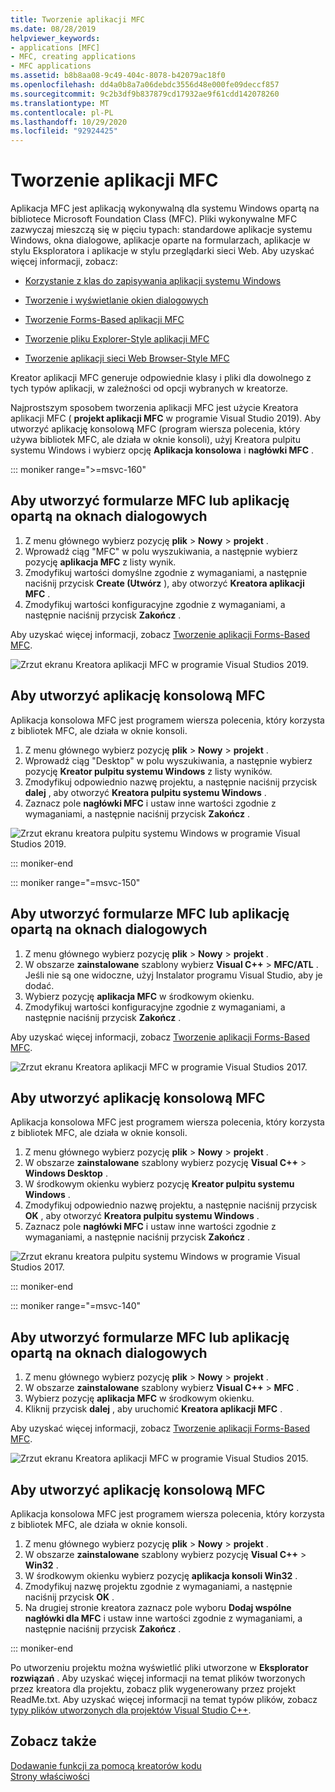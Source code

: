```yaml
---
title: Tworzenie aplikacji MFC
ms.date: 08/28/2019
helpviewer_keywords:
- applications [MFC]
- MFC, creating applications
- MFC applications
ms.assetid: b8b8aa08-9c49-404c-8078-b42079ac18f0
ms.openlocfilehash: dd4a0b8a7a06debdc3556d48e000fe09deccf857
ms.sourcegitcommit: 9c2b3df9b837879cd17932ae9f61cdd142078260
ms.translationtype: MT
ms.contentlocale: pl-PL
ms.lasthandoff: 10/29/2020
ms.locfileid: "92924425"
---
```

# <a name="creating-an-mfc-application"></a>Tworzenie aplikacji MFC

Aplikacja MFC jest aplikacją wykonywalną dla systemu Windows opartą na bibliotece Microsoft Foundation Class (MFC). Pliki wykonywalne MFC zazwyczaj mieszczą się w pięciu typach: standardowe aplikacje systemu Windows, okna dialogowe, aplikacje oparte na formularzach, aplikacje w stylu Eksploratora i aplikacje w stylu przeglądarki sieci Web. Aby uzyskać więcej informacji, zobacz:

- [Korzystanie z klas do zapisywania aplikacji systemu Windows](../../mfc/using-the-classes-to-write-applications-for-windows.md)

- [Tworzenie i wyświetlanie okien dialogowych](../../mfc/creating-and-displaying-dialog-boxes.md)

- [Tworzenie Forms-Based aplikacji MFC](../../mfc/reference/creating-a-forms-based-mfc-application.md)

- [Tworzenie pliku Explorer-Style aplikacji MFC](../../mfc/reference/creating-a-file-explorer-style-mfc-application.md)

- [Tworzenie aplikacji sieci Web Browser-Style MFC](../../mfc/reference/creating-a-web-browser-style-mfc-application.md)

Kreator aplikacji MFC generuje odpowiednie klasy i pliki dla dowolnego z tych typów aplikacji, w zależności od opcji wybranych w kreatorze.

Najprostszym sposobem tworzenia aplikacji MFC jest użycie Kreatora aplikacji MFC ( **projekt aplikacji MFC** w programie Visual Studio 2019). Aby utworzyć aplikację konsolową MFC (program wiersza polecenia, który używa bibliotek MFC, ale działa w oknie konsoli), użyj Kreatora pulpitu systemu Windows i wybierz opcję **Aplikacja konsolowa** i **nagłówki MFC** .

::: moniker range=">=msvc-160"

## <a name="to-create-an-mfc-forms-or-dialog-based-application"></a>Aby utworzyć formularze MFC lub aplikację opartą na oknach dialogowych

1. Z menu głównego wybierz pozycję **plik** > **Nowy** > **projekt** .
1. Wprowadź ciąg "MFC" w polu wyszukiwania, a następnie wybierz pozycję **aplikacja MFC** z listy wynik.
1. Zmodyfikuj wartości domyślne zgodnie z wymaganiami, a następnie naciśnij przycisk **Create (Utwórz** ), aby otworzyć **Kreatora aplikacji MFC** .
1. Zmodyfikuj wartości konfiguracyjne zgodnie z wymaganiami, a następnie naciśnij przycisk **Zakończ** .

Aby uzyskać więcej informacji, zobacz [Tworzenie aplikacji Forms-Based MFC](creating-a-forms-based-mfc-application.md).

![Zrzut ekranu Kreatora aplikacji MFC w programie Visual Studios 2019.](media/mfc-app-wizard.png)

## <a name="to-create-an-mfc-console-application"></a>Aby utworzyć aplikację konsolową MFC

Aplikacja konsolowa MFC jest programem wiersza polecenia, który korzysta z bibliotek MFC, ale działa w oknie konsoli.

1. Z menu głównego wybierz pozycję **plik** > **Nowy** > **projekt** .
1. Wprowadź ciąg "Desktop" w polu wyszukiwania, a następnie wybierz pozycję **Kreator pulpitu systemu Windows** z listy wyników.
1. Zmodyfikuj odpowiednio nazwę projektu, a następnie naciśnij przycisk **dalej** , aby otworzyć **Kreatora pulpitu systemu Windows** .
1. Zaznacz pole **nagłówki MFC** i ustaw inne wartości zgodnie z wymaganiami, a następnie naciśnij przycisk **Zakończ** .

![Zrzut ekranu kreatora pulpitu systemu Windows w programie Visual Studios 2019.](media/windows-desktop-wizard.png)

::: moniker-end

::: moniker range="=msvc-150"

## <a name="to-create-an-mfc-forms-or-dialog-based-application"></a>Aby utworzyć formularze MFC lub aplikację opartą na oknach dialogowych

1. Z menu głównego wybierz pozycję **plik** > **Nowy** > **projekt** .
1. W obszarze **zainstalowane** szablony wybierz **Visual C++**  >  **MFC/ATL** . Jeśli nie są one widoczne, użyj Instalator programu Visual Studio, aby je dodać.
1. Wybierz pozycję **aplikacja MFC** w środkowym okienku.
1. Zmodyfikuj wartości konfiguracyjne zgodnie z wymaganiami, a następnie naciśnij przycisk **Zakończ** .

Aby uzyskać więcej informacji, zobacz [Tworzenie aplikacji Forms-Based MFC](creating-a-forms-based-mfc-application.md).

![Zrzut ekranu Kreatora aplikacji MFC w programie Visual Studios 2017.](media/mfc-app-wizard.png)

## <a name="to-create-an-mfc-console-application"></a>Aby utworzyć aplikację konsolową MFC

Aplikacja konsolowa MFC jest programem wiersza polecenia, który korzysta z bibliotek MFC, ale działa w oknie konsoli.

1. Z menu głównego wybierz pozycję **plik** > **Nowy** > **projekt** .
1. W obszarze **zainstalowane** szablony wybierz pozycję **Visual C++** > **Windows Desktop** .
1. W środkowym okienku wybierz pozycję **Kreator pulpitu systemu Windows** .
1. Zmodyfikuj odpowiednio nazwę projektu, a następnie naciśnij przycisk **OK** , aby otworzyć **Kreatora pulpitu systemu Windows** .
1. Zaznacz pole **nagłówki MFC** i ustaw inne wartości zgodnie z wymaganiami, a następnie naciśnij przycisk **Zakończ** .

![Zrzut ekranu kreatora pulpitu systemu Windows w programie Visual Studios 2017.](media/windows-desktop-wizard-2017.png)

::: moniker-end

::: moniker range="=msvc-140"

## <a name="to-create-an-mfc-forms-or-dialog-based-application"></a>Aby utworzyć formularze MFC lub aplikację opartą na oknach dialogowych

1. Z menu głównego wybierz pozycję **plik** > **Nowy** > **projekt** .
1. W obszarze **zainstalowane** szablony wybierz **Visual C++** > **MFC** .
1. Wybierz pozycję **aplikacja MFC** w środkowym okienku.
1. Kliknij przycisk **dalej** , aby uruchomić **Kreatora aplikacji MFC** .

Aby uzyskać więcej informacji, zobacz [Tworzenie aplikacji Forms-Based MFC](creating-a-forms-based-mfc-application.md).

![Zrzut ekranu Kreatora aplikacji MFC w programie Visual Studios 2015.](media/mfc-app-wizard-2015.png)

## <a name="to-create-an-mfc-console-application"></a>Aby utworzyć aplikację konsolową MFC

Aplikacja konsolowa MFC jest programem wiersza polecenia, który korzysta z bibliotek MFC, ale działa w oknie konsoli.

1. Z menu głównego wybierz pozycję **plik** > **Nowy** > **projekt** .
1. W obszarze **zainstalowane** szablony wybierz pozycję **Visual C++** > **Win32** .
1. W środkowym okienku wybierz pozycję **aplikacja konsoli Win32** .
1. Zmodyfikuj nazwę projektu zgodnie z wymaganiami, a następnie naciśnij przycisk **OK** .
1. Na drugiej stronie kreatora zaznacz pole wyboru **Dodaj wspólne nagłówki dla MFC** i ustaw inne wartości zgodnie z wymaganiami, a następnie naciśnij przycisk **Zakończ** .

::: moniker-end

Po utworzeniu projektu można wyświetlić pliki utworzone w **Eksplorator rozwiązań** . Aby uzyskać więcej informacji na temat plików tworzonych przez kreatora dla projektu, zobacz plik wygenerowany przez projekt ReadMe.txt. Aby uzyskać więcej informacji na temat typów plików, zobacz [typy plików utworzonych dla projektów Visual Studio C++](../../build/reference/file-types-created-for-visual-cpp-projects.md).

## <a name="see-also"></a>Zobacz także

[Dodawanie funkcji za pomocą kreatorów kodu](../../ide/adding-functionality-with-code-wizards-cpp.md)<br/>
[Strony właściwości](../../build/reference/property-pages-visual-cpp.md)
